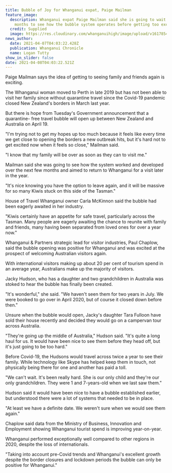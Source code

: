 ```yaml
---
title: Bubble of Joy for Whanganui expat, Paige Mailman
feature_image:
  description: Whanganui expat Paige Mailman said she is going to wait a few
    months to see how the bubble system operates before getting too excited.
  credit: Supplied
  image: https://res.cloudinary.com/whanganuihigh/image/upload/v1617854688/News/Paige_Mailman._Chron_7.4.21.jpg
news_author:
  date: 2021-04-07T04:03:22.428Z
  publication: Whanganui Chronicle
  name: Logan Tutty
show_in_slider: false
date: 2021-04-08T04:03:22.521Z
---
```

Paige Mailman says the idea of getting to seeing family and friends again is exciting.

The Whanganui woman moved to Perth in late 2019 but has not been able to visit her family since without quarantine travel since the Covid-19 pandemic closed New Zealand's borders in March last year.

But there is hope from Tuesday's Government announcement that a quarantine- free travel bubble will open up between New Zealand and Australia on April 19.

"I'm trying not to get my hopes up too much because it feels like every time we get close to opening the borders a new outbreak hits, but it's hard not to get excited now when it feels so close," Mailman said.

"I know that my family will be over as soon as they can to visit me."

Mailman said she was going to see how the system worked and developed over the next few months and aimed to return to Whanganui for a visit later in the year.

"It's nice knowing you have the option to leave again, and it will be massive for so many Kiwis stuck on this side of the Tasman."

House of Travel Whanganui owner Carla McKinnon said the bubble had been eagerly awaited in her industry.

"Kiwis certainly have an appetite for safe travel, particularly across the Tasman. Many people are eagerly awaiting the chance to reunite with family and friends, many having been separated from loved ones for over a year now."

Whanganui & Partners strategic lead for visitor industries, Paul Chaplow, said the bubble opening was positive for Whanganui and was excited at the prospect of welcoming Australian visitors again.

With international visitors making up about 20 per cent of tourism spend in an average year, Australians make up the majority of visitors.

Jacky Hudson, who has a daughter and two grandchildren in Australia was stoked to hear the bubble has finally been created.

"It's wonderful," she said. "We haven't seen them for two years in July. We were booked to go over in April 2020, but of course it closed down before then."

Unsure when the bubble would open, Jacky's daughter Tara Fulloon have sold their house recently and decided they would go on a campervan tour across Australia.

"They're going up the middle of Australia," Hudson said. "It's quite a long haul for us. It would have been nice to see them before they head off, but it's just going to be too hard."

Before Covid-19, the Hudsons would travel across twice a year to see their family. While technology like Skype has helped keep them in touch, not physically being there for one and another has paid a toll.

"We can't wait. It's been really hard. She is our only child and they're our only grandchildren. They were 1 and 7-years-old when we last saw them."

Hudson said it would have been nice to have a bubble established earlier, but understood there were a lot of systems that needed to be in place.

"At least we have a definite date. We weren't sure when we would see them again."

Chaplow said data from the Ministry of Business, Innovation and Employment showing Whanganui tourist spend is improving year-on-year.

Whanganui performed exceptionally well compared to other regions in 2020, despite the loss of internationals.

"Taking into account pre-Covid trends and Whanganui's excellent growth despite the border closures and lockdown periods the bubble can only be positive for Whanganui."